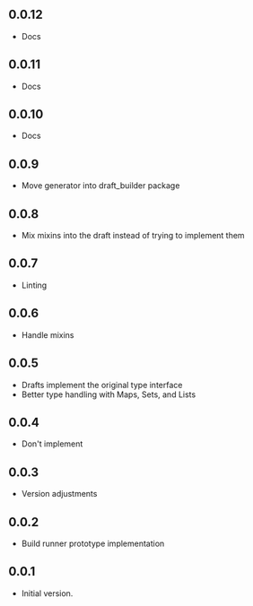 ## 0.0.12

- Docs

## 0.0.11

- Docs

## 0.0.10

- Docs

## 0.0.9

- Move generator into draft_builder package

## 0.0.8

- Mix mixins into the draft instead of trying to implement them

## 0.0.7

- Linting

## 0.0.6

- Handle mixins

## 0.0.5

- Drafts implement the original type interface
- Better type handling with Maps, Sets, and Lists

## 0.0.4

- Don't implement

## 0.0.3

- Version adjustments

## 0.0.2

- Build runner prototype implementation

## 0.0.1

- Initial version.
